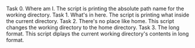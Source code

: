 Task 0. Where am I. The script is printing the absolute path name for the working directory.
Task 1. What's in here. The script is printing what inside the current directory.
Task 2. There's no place like home. This script changes the working directory to the home directory.
Task 3. The long format. This script diplays the current working directory's contents in long format.
